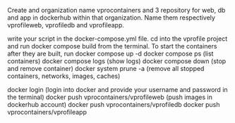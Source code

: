Create and organization name vprocontainers and 3 repository for web, db and app in dockerhub within that organization.
Name them respectively vprofileweb, vprofiledb and vprofileapp.

write your script in the docker-compose.yml file.
cd into the vprofile project and run docker compose build from the terminal.
To start the containers after they are built, run docker compose up -d
docker compose ps (list containers)
docker compose logs (show logs)
docker compose down (stop and remove container)
docker system prune -a (remove all stopped containers, networks, images, caches)

docker login (login into docker and provide your username and password in the terminal)
docker push vprocontainers/vprofileweb (push images in dockerhub account)
docker push vprocontainers/vprofiledb
docker push vprocontainers/vprofileapp
